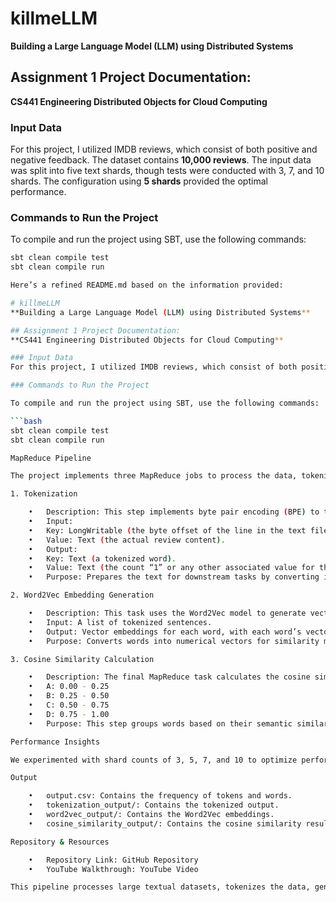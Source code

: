 # killmeLLM
**Building a Large Language Model (LLM) using Distributed Systems**

## Assignment 1 Project Documentation: 
**CS441 Engineering Distributed Objects for Cloud Computing**

### Input Data
For this project, I utilized IMDB reviews, which consist of both positive and negative feedback. The dataset contains **10,000 reviews**. The input data was split into five text shards, though tests were conducted with 3, 7, and 10 shards. The configuration using **5 shards** provided the optimal performance.

### Commands to Run the Project

To compile and run the project using SBT, use the following commands:

```bash
sbt clean compile test
sbt clean compile run

Here’s a refined README.md based on the information provided:

# killmeLLM
**Building a Large Language Model (LLM) using Distributed Systems**

## Assignment 1 Project Documentation: 
**CS441 Engineering Distributed Objects for Cloud Computing**

### Input Data
For this project, I utilized IMDB reviews, which consist of both positive and negative feedback. The dataset contains **10,000 reviews**. The input data was split into five text shards, though tests were conducted with 3, 7, and 10 shards. The configuration using **5 shards** provided the optimal performance.

### Commands to Run the Project

To compile and run the project using SBT, use the following commands:

```bash
sbt clean compile test
sbt clean compile run

MapReduce Pipeline

The project implements three MapReduce jobs to process the data, tokenize it, generate word embeddings, and calculate cosine similarity.

1. Tokenization

	•	Description: This step implements byte pair encoding (BPE) to tokenize the input reviews.
	•	Input:
	•	Key: LongWritable (the byte offset of the line in the text file).
	•	Value: Text (the actual review content).
	•	Output:
	•	Key: Text (a tokenized word).
	•	Value: Text (the count “1” or any other associated value for the token).
	•	Purpose: Prepares the text for downstream tasks by converting it into tokenized words.

2. Word2Vec Embedding Generation

	•	Description: This task uses the Word2Vec model to generate vector embeddings for each tokenized sentence.
	•	Input: A list of tokenized sentences.
	•	Output: Vector embeddings for each word, with each word’s vector having a size of 10 dimensions.
	•	Purpose: Converts words into numerical vectors for similarity measures and further calculations.

3. Cosine Similarity Calculation

	•	Description: The final MapReduce task calculates the cosine similarity between vector embeddings generated by Word2Vec. Based on the calculated cosine similarity, it classifies the word pairs into one of the following categories:
	•	A: 0.00 - 0.25
	•	B: 0.25 - 0.50
	•	C: 0.50 - 0.75
	•	D: 0.75 - 1.00
	•	Purpose: This step groups words based on their semantic similarity using the cosine of their vector angle.

Performance Insights

We experimented with shard counts of 3, 5, 7, and 10 to optimize performance. After testing, we found that 5 shards provided the most balanced results, offering optimal efficiency and resource utilization.

Output

	•	output.csv: Contains the frequency of tokens and words.
	•	tokenization_output/: Contains the tokenized output.
	•	word2vec_output/: Contains the Word2Vec embeddings.
	•	cosine_similarity_output/: Contains the cosine similarity results.

Repository & Resources

	•	Repository Link: GitHub Repository
	•	YouTube Walkthrough: YouTube Video

This pipeline processes large textual datasets, tokenizes the data, generates meaningful vector representations, and classifies the word pairs based on their similarity, making it an efficient framework for distributed text processing.
